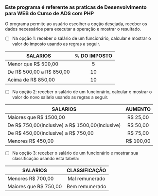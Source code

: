 ### Este programa é referente as praticas de Desenvolvimento para WEB do Curso de ADS com PHP

  O programa permite ao usuário escolher a opção desejada, receber os dados necessários para executar a operação e mostrar o resultado.
  
 - [ ] Na opção 1: receber o salário de um funcionário, calcular e mostrar o valor do imposto usando as regras a seguir.
 
 SALARIOS                 |  % DO IMPOSTO
 -------------------      |  :--------------:
 Menor que R$ 500,00      |  5
 De R$ 500,00 a R$ 850,00 | 10
 Acima de R$ 850,00       | 10
 
 - [ ] Na opção 2: receber o salário de um funcionário, calcular e mostrar o valor do novo salário usando as regras a seguir.
 
  SALARIOS                                        | AUMENTO
 -------------------                              |  :--------------:
 Maiores que R$ 1500,00                           |  R$ 25,00
 De R$ 750,00(inclusive) a R$ 1500,00(inclusive)  | R$ 50,00
 De R$ 450,00(inclusive) a R$ 750,00              | R$ 75,00
 Menores R$ 450,00                                | R$ 100,00
 
 - [ ] Na opção 3: receber o salário de um funcionário e mostrar sua classificação usando esta tabela:

 SALARIOS                   |  CLASSIFICAÇÃO
 -------------------        |  :--------------:
 Menores R$ 700,00          |  Mal remunerado
 Maiores que R$ 750,00      |  Bem remunerado

 
